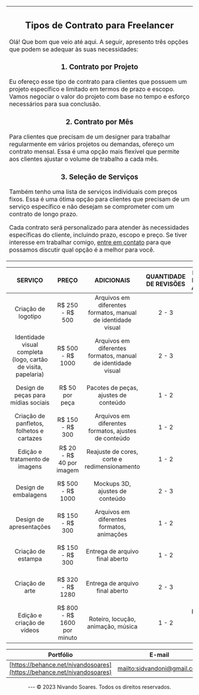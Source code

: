 <head>
<link rel ="stylesheet" href="style.css">
</head>
<!-- HTML table-->
<table>
  <tr>
    <td>
      <center>
      <h2>Tipos de Contrato para Freelancer</h2>
      </center>
      <p>Olá! Que bom que veio até aqui. A seguir, apresento três opções que podem se adequar às suas necessidades:</p>
      <center>
      <h3>1. Contrato por Projeto</h3>
      </center>
      <p>Eu ofereço esse tipo de contrato para clientes que possuem um projeto específico e limitado em termos de prazo e escopo. Vamos negociar o valor do projeto com base no tempo e esforço necessários para sua conclusão.</p>
      <center>
      <h3>2. Contrato por Mês</h3>
      </center>
      <p>Para clientes que precisam de um designer para trabalhar regularmente em vários projetos ou demandas, ofereço um contrato mensal. Essa é uma opção mais flexível que permite aos clientes ajustar o volume de trabalho a cada mês.</p>
      <center>
      <h3>3. Seleção de Serviços</h3>
      </center>
      <p>Também tenho uma lista de serviços individuais com preços fixos. Essa é uma ótima opção para clientes que precisam de um serviço específico e não desejam se comprometer com um contrato de longo prazo.</p>
      <p>Cada contrato será personalizado para atender às necessidades específicas do cliente, incluindo prazo, escopo e preço. Se tiver interesse em trabalhar comigo, <a href="mailto:sidvandoni@gmail.com">entre em contato</a> para que possamos discutir qual opção é a melhor para você.</p>
    </td>
  </tr>
</table>
<!-- markdown table here -->


|                            SERVIÇO                             |            PREÇO            |                          ADICIONAIS                          | QUANTIDADE DE REVISÕES |    PREÇO POR REVISÕES E ADICIONAIS    |
| :------------------------------------------------------------: | :-------------------------: | :----------------------------------------------------------: | :--------------------: | :-----------------------------------: |
|                      Criação de logotipo                       |       R$ 250 - R$ 500       | Arquivos em diferentes formatos, manual de identidade visual |         2 - 3          |  R$ 35 - R$ 70 por revisão adicional  |
| Identidade visual completa (logo, cartão de visita, papelaria) |      R$ 500 - R$ 1000       | Arquivos em diferentes formatos, manual de identidade visual |         2 - 3          | R$ 70 - R$ 120 por revisão adicional  |
|              Design de peças para mídias sociais               |       R$ 50 por peça        |            Pacotes de peças, ajustes de conteúdo             |         1 - 2          |  R$ 10 - R$ 30 por revisão adicional  |
|           Criação de panfletos, folhetos e cartazes            |       R$ 150 - R$ 300       |     Arquivos em diferentes formatos, ajustes de conteúdo     |         1 - 2          |  R$ 35 - R$ 70 por revisão adicional  |
|                 Edição e tratamento de imagens                 |  R$ 20 - R$ 40 por imagem   |         Reajuste de cores, corte e redimensionamento         |         1 - 2          |  R$ 10 - R$ 30 por revisão adicional  |
|                      Design de embalagens                      |      R$ 500 - R$ 1000       |               Mockups 3D, ajustes de conteúdo                |         2 - 3          | R$ 70 - R$ 120 por revisão adicional  |
|                    Design de apresentações                     |       R$ 150 - R$ 300       |          Arquivos em diferentes formatos, animações          |         1 - 2          |  R$ 35 - R$ 70 por revisão adicional  |
|                       Criação de estampa                       |       R$ 150 - R$ 300       |               Entrega de arquivo final aberto                |         1 - 2          |  R$ 35 - R$ 70 por revisão adicional  |
|                        Criação de arte                         |      R$ 320 - R$ 1280       |               Entrega de arquivo final aberto                |         2 - 3          |  R$ 35 - R$ 70 por revisão adicional  |
|                   Edição e criação de vídeos                   | R$ 800 - R$ 1600 por minuto |              Roteiro, locução, animação, música              |         1 - 2          | R$ 160 - R$ 320 por revisão adicional |

| Portfólio | E-mail | Site principal | LinkedIn |
| --- | --- | --- | --- |
| [https://behance.net/nivandosoares](https://behance.net/nivandosoares) | [mailto:sidvandoni@gmail.com](mailto:sidvandoni@gmail.com) | [https://nivando.dev](https://nivando.dev) | [https://linkedin.com/in/nivando](https://linkedin.com/in/nivando) |

<footer>
<div style="text-align: center;">
---
© 2023 Nivando Soares. Todos os direitos reservados.
</div>

</footer>
